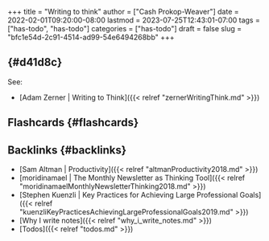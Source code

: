 +++
title = "Writing to think"
author = ["Cash Prokop-Weaver"]
date = 2022-02-01T09:20:00-08:00
lastmod = 2023-07-25T12:43:01-07:00
tags = ["has-todo", "has-todo"]
categories = ["has-todo"]
draft = false
slug = "bfc1e54d-2c91-4514-ad99-54e6494268bb"
+++

##  {#d41d8c}

See:

-   [Adam Zerner | Writing to Think]({{< relref "zernerWritingThink.md" >}})


## Flashcards {#flashcards}


## Backlinks {#backlinks}

-   [Sam Altman | Productivity]({{< relref "altmanProductivity2018.md" >}})
-   [moridinamael | The Monthly Newsletter as Thinking Tool]({{< relref "moridinamaelMonthlyNewsletterThinking2018.md" >}})
-   [Stephen Kuenzli | Key Practices for Achieving Large Professional Goals]({{< relref "kuenzliKeyPracticesAchievingLargeProfessionalGoals2019.md" >}})
-   [Why I write notes]({{< relref "why_i_write_notes.md" >}})
-   [Todos]({{< relref "todos.md" >}})
